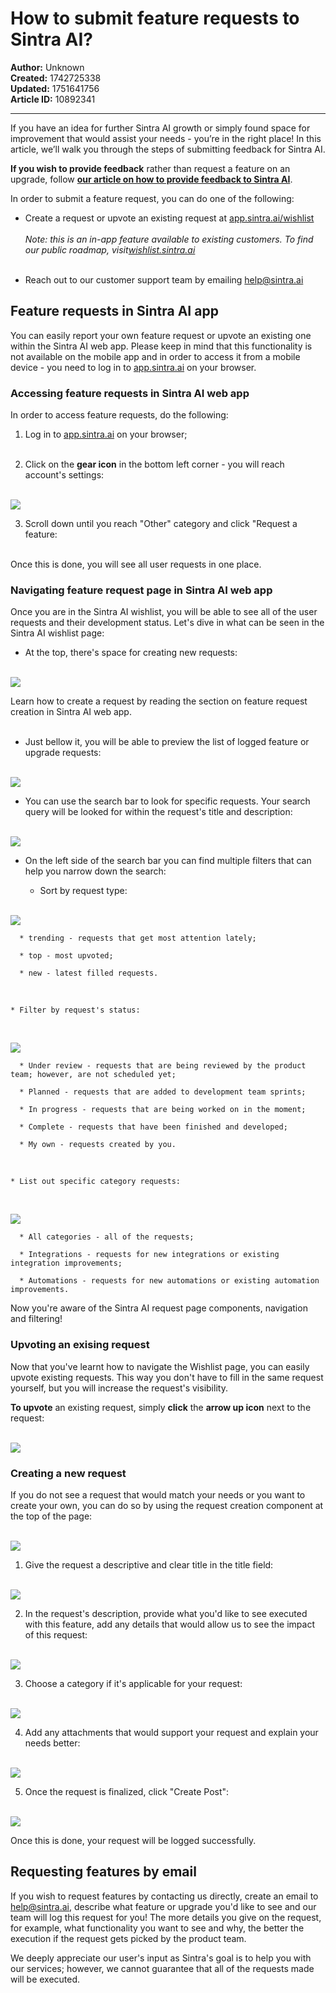 # How to submit feature requests to Sintra AI?

**Author:** Unknown  
**Created:** 1742725338  
**Updated:** 1751641756  
**Article ID:** 10892341  

---

If you have an idea for further Sintra AI growth or simply found space for improvement that would assist your needs - you’re in the right place! In this article, we’ll walk you through the steps of submitting feedback for Sintra AI. 

**If you wish to provide feedback** rather than request a feature on an upgrade, follow **[our article on how to provide feedback to Sintra AI](https://help.sintra.ai/en/articles/10892551-how-to-submit-feedback-for-sintra-ai)**.

In order to submit a feature request, you can do one of the following:

  * Create a request or upvote an existing request at [app.sintra.ai/wishlist](https://app.sintra.ai/wishlist)  
​  
​ _Note: this is an in-app feature available to existing customers. To find our public roadmap, visit[wishlist.sintra.ai](https://wishlist.sintra.ai)_  
​

  * Reach out to our customer support team by emailing [help@sintra.ai](https://g%20help@sintra.ai.)




## Feature requests in Sintra AI app

You can easily report your own feature request or upvote an existing one within the Sintra AI web app. Please keep in mind that this functionality is not available on the mobile app and in order to access it from a mobile device - you need to log in to [app.sintra.ai](https://app.sintra.ai) on your browser.

### Accessing feature requests in Sintra AI web app

In order to access feature requests, do the following:

  1. Log in to [app.sintra.ai](https://app.sintra.ai) on your browser;  
​

  2. Click on the **gear icon** in the bottom left corner - you will reach account's settings:  
​

![](https://downloads.intercomcdn.com/i/o/s36tbegb/1597880781/cb9f1f3e7508cf55cb25ded534a7/Screenshot+2025-07-01+at+20_19_11.png?expires=1754573400&signature=26fff01a2cb4766fd3228cbf1f6a3b8876be0f32137b7be0afe13c1436584761&req=dSUuEcF2nYZXWPMW1HO4za4G0Eevp%2BL0jF%2BlR9dZj%2FBkMPvjfLT7BgVpkiQv%0A7R%2BA%0A)

  3. Scroll down until you reach "Other" category and click "Request a feature:  
​




Once this is done, you will see all user requests in one place. 

### Navigating feature request page in Sintra AI web app

Once you are in the Sintra AI wishlist, you will be able to see all of the user requests and their development status. Let's dive in what can be seen in the Sintra AI wishlist page:

  * At the top, there's space for creating new requests:  
​

![](https://downloads.intercomcdn.com/i/o/s36tbegb/1436568581/5512a9e4b9c5b26902cc15b35b46/Field+to+create+a+feature+request+in+Sintra+AI+web+app.png?expires=1754573400&signature=669d21627c85d9602d850d0d4b6bb0bbfeaa5ac89bd352a5f93ba4ceea3d8092&req=dSQkEMx4lYRXWPMW1HO4zZG2f9J%2BRAi7bS%2BLK9JEnNNX11o%2BhV5lDHlsh7i%2B%0AkDGu%0A)

  
Learn how to create a request by reading the section on feature request creation in Sintra AI web app.  
​

  * Just bellow it, you will be able to preview the list of logged feature or upgrade requests:  
​

![](https://downloads.intercomcdn.com/i/o/s36tbegb/1436571723/3d66f156c26b0b643abc7651fcb7/Preview+of+user+requests+made+for+Sintra+AI.png?expires=1754573400&signature=cc945602314d446136bd6abf856486bd31a26ec8a9ab0cf81c3b49c1a415dad7&req=dSQkEMx5nIZdWvMW1HO4zXsefNE%2B0kq2Zat80%2Bo%2FpXpmxdbPXPtOhkCTIIfR%0A77Lc%0A)

  * You can use the search bar to look for specific requests. Your search query will be looked for within the request's title and description:  
​

![](https://downloads.intercomcdn.com/i/o/s36tbegb/1436573357/ee12180c30e2839ab1e20bd5ff40/Search+bar+within+Sintra+AI+wishlist+page.png?expires=1754573400&signature=ad6b7ec4d0b4078778c0240a0978a762067d61f923f2a51b5e007e3e1af737c2&req=dSQkEMx5noJaXvMW1HO4zYPfH9ROrTdVPN1GcYnQjyhnpePmVnyUsMMyUI8f%0A9%2F63%0A)

  * On the left side of the search bar you can find multiple filters that can help you narrow down the search:

    * Sort by request type:   
​

![](https://downloads.intercomcdn.com/i/o/s36tbegb/1436574371/436bebb731f3fcf38b6e38f096f8/Filtering+accoring+to+request-s+creation+within+Sintra+AI+wishlist+page.png?expires=1754573400&signature=f22a76f9fbc4fe2343fb67e1d9a490b0280129e83371a3034d881d92ee175fc4&req=dSQkEMx5mYJYWPMW1HO4zZ9%2FbSZ1NKEo4USZ2reqmto7aqtcP65%2FYxDETPzv%0AAPma%0A)

      * trending - requests that get most attention lately;

      * top - most upvoted;

      * new - latest filled requests.  
​

    * Filter by request's status:  
​

![](https://downloads.intercomcdn.com/i/o/s36tbegb/1436575829/fddaf524f6bc3d2a9f62b6eaf0a6/Filtering+accoring+to+request-s+status+within+Sintra+AI+wishlist+page.png?expires=1754573400&signature=f0d7bdadd96d5cd656a842b1115212ddde803b9088b28e6209c45388270b80fb&req=dSQkEMx5mIldUPMW1HO4za7ymR86B1KVBWuU%2FqFAa5HtgH6EpM1k9FjUAl47%0AE3%2F7%0A)

      * Under review - requests that are being reviewed by the product team; however, are not scheduled yet;

      * Planned - requests that are added to development team sprints;

      * In progress - requests that are being worked on in the moment;

      * Complete - requests that have been finished and developed;

      * My own - requests created by you.  
​

    * List out specific category requests:  
​

![](https://downloads.intercomcdn.com/i/o/s36tbegb/1436577161/82f3648046347b9b7f048bdd996b/Filtering+accoring+to+request-s+category+within+Sintra+AI+wishlist+page.png?expires=1754573400&signature=553f80c8aa03fadfc2d3ff3770be749c538a4c0f1201d8d1096123ff2c97b590&req=dSQkEMx5moBZWPMW1HO4zTdhD2zy6PP4f5fyk0WsWZBBriaaXPF187OhURNJ%0Au5Oq%0A)

      * All categories - all of the requests;

      * Integrations - requests for new integrations or existing integration improvements;

      * Automations - requests for new automations or existing automation improvements.




Now you're aware of the Sintra AI request page components, navigation and filtering! 

### Upvoting an exising request

Now that you've learnt how to navigate the Wishlist page, you can easily upvote existing requests. This way you don't have to fill in the same request yourself, but you will increase the request's visibility.

**To upvote** an existing request, simply **click** the **arrow up icon** next to the request:  
​

![](https://downloads.intercomcdn.com/i/o/s36tbegb/1436581519/56698b00ea708ec7fbb853f34ec8/Search+bar+within+Sintra+AI+wishlist+page+%281%29.png?expires=1754573400&signature=6b68ede463be9e8000d8cc39b7ef6b30cbe460bc52c696d3c681b2395211635f&req=dSQkEMx2nIReUPMW1HO4zSsTgsw98jIzLs9kaSM1pBvjOQDR0fVjzMkcOJvR%0A7W3P%0A)

### Creating a new request

If you do not see a request that would match your needs or you want to create your own, you can do so by using the request creation component at the top of the page:  
​

![](https://downloads.intercomcdn.com/i/o/s36tbegb/1436583721/74576c1d959a60d94ca585a8a83f/Field%2Bto%2Bcreate%2Ba%2Bfeature%2Brequest%2Bin%2BSintra%2BAI%2Bweb%2Bapp.png?expires=1754573400&signature=0d9fdd71ca16e08171be38760fdc9d20a4fbad34bb397d6c9ea7eb583335a02b&req=dSQkEMx2noZdWPMW1HO4zV%2FlZk2C4iLK6Nyzndo7vwCQNCX41FXeio29VPZ1%0Ao6pg%0A)

  1. Give the request a descriptive and clear title in the title field:  
​

![](https://downloads.intercomcdn.com/i/o/s36tbegb/1436588193/48b5f72b1e1d2db2e50292e812af/When+creating+a+feature+request%2C+type+in+a+clear+and+descriptive+title.png?expires=1754573400&signature=f4803ce8fa39e8cd05de61776f2202c8fb037fce9c72a403da49a97584f3f09b&req=dSQkEMx2lYBWWvMW1HO4zdXFEDa2HvePL7ruWnCLkMt05Pd0hNT6IEpXeJvU%0A%2FIsB%0A)

  2. In the request's description, provide what you'd like to see executed with this feature, add any details that would allow us to see the impact of this request:  
​

![](https://downloads.intercomcdn.com/i/o/s36tbegb/1436588346/fc6b05eabc2d4182e9b7ef71ade8/When+creating+a+feature+request%2C+type+in+any+details+that+would+help+understand+the+importance+of+this+request+and+functionalities+you-d+liek+to+see.png?expires=1754573400&signature=05ac2edfaf61a12dfe63cdad921e15b9093562723e8b8a3967c141781758948e&req=dSQkEMx2lYJbX%2FMW1HO4zRZewbswaNDLS%2Bd0lvuTHgj6rImghqPBysvyBStx%0A8rZL%0A)

  3. Choose a category if it's applicable for your request:  
​

![](https://downloads.intercomcdn.com/i/o/s36tbegb/1436588472/7ea7eacc5a9cbb46f642fec67001/When+creating+a+feature+request%2C+select+a+category+if+applicable+to+your+request.png?expires=1754573400&signature=a2782a9e200333a19136c804894c0debbe38506aa29b56b7514fe1550258ea81&req=dSQkEMx2lYVYW%2FMW1HO4zYHqV57MH8vkXF%2BVGhEfwMsnez6mip3tRlJCxCgY%0AeK7K%0A)

  4. Add any attachments that would support your request and explain your needs better:  
​

![](https://downloads.intercomcdn.com/i/o/s36tbegb/1436588553/3fd0533f78d5093e8a1ccc0f089f/When+creating+a+feature+request%2C+attach+any+files+that+would+support+your+request%2C+screenshots%2C+videos%2C+pdfs%2C+anything.png?expires=1754573400&signature=9527796a54c245e85d992388f8bdab2bc971c0945ec17b61c27caf4d12d76ede&req=dSQkEMx2lYRaWvMW1HO4zU3%2Fz5Xl2FoUs2HFN3%2BO5oCRbiSmCntKencDM5bc%0ALoqT%0A)

  5. Once the request is finalized, click "Create Post":  
​

![](https://downloads.intercomcdn.com/i/o/s36tbegb/1436588847/53fff63fded2453f2242748b5706/To+create+a+finalized+feature+request%2C+click+create+post.png?expires=1754573400&signature=3f1a923ba6f82b1f5d018be53d07af3648f91d67c747d0322aaacec678a3e273&req=dSQkEMx2lYlbXvMW1HO4zb3jgRBk4YSCDCaGzZeKFJ%2F8gPFF2OvvsPKVPtJp%0AkxvU%0A)




Once this is done, your request will be logged successfully.

## Requesting features by email

If you wish to request features by contacting us directly, create an email to [help@sintra.ai](https://g%20help@sintra.ai.), describe what feature or upgrade you'd like to see and our team will log this request for you! The more details you give on the request, for example, what functionality you want to see and why, the better the execution if the request gets picked by the product team.

We deeply appreciate our user's input as Sintra's goal is to help you with our services; however, we cannot guarantee that all of the requests made will be executed.
